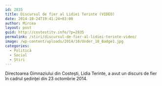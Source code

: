 ```yaml
---
id: 2835
title: Discursul de fier al Lidiei Terinte (VIDEO)
date: 2014-10-24T19:41:24+03:00
author: Mircea
layout: post
guid: http://costestitv.info/?p=2835
permalink: /stiri/discursul-de-fier-al-lidiei-terinte-video/
image: /wp-content/uploads/2014/10/Under_18_Badge1.jpg
categories:
  - Politică
  - Social
  - Știri
---
```

Directoarea Gimnaziului din Costeşti, Lidia Terinte, a avut un discurs de fier în cadrul şedinţei din 23 octombrie 2014.<!--more-->